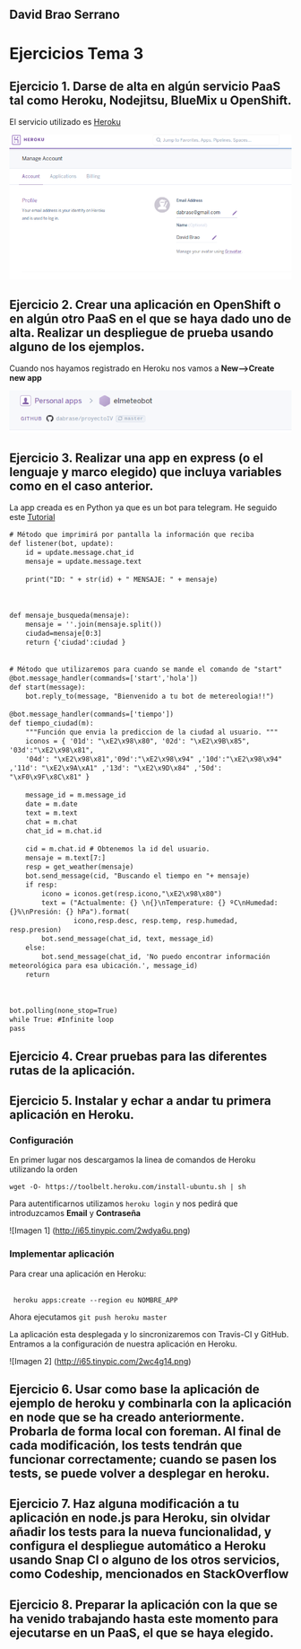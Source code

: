 ## David Brao Serrano

# Ejercicios Tema 3

## Ejercicio 1. Darse de alta en algún servicio PaaS tal como Heroku, Nodejitsu, BlueMix u OpenShift.

El servicio utilizado es [Heroku](https://dashboard.heroku.com)

![](capturas/tema3/ejer1.png)

## Ejercicio 2. Crear una aplicación en OpenShift o en algún otro PaaS en el que se haya dado uno de alta. Realizar un despliegue de prueba usando alguno de los ejemplos.

Cuando nos hayamos registrado en Heroku nos vamos a **New-->Create new app**

![](capturas/tema3/ejer2.png)

## Ejercicio 3. Realizar una app en express (o el lenguaje y marco elegido) que incluya variables como en el caso anterior.

La app creada es en Python ya que es un bot para telegram. He seguido este [Tutorial](http://bytelix.com/guias/crear-propio-bot-telegram/)

```
# Método que imprimirá por pantalla la información que reciba
def listener(bot, update):
    id = update.message.chat_id
    mensaje = update.message.text

    print("ID: " + str(id) + " MENSAJE: " + mensaje)



def mensaje_busqueda(mensaje):
    mensaje = ''.join(mensaje.split())
    ciudad=mensaje[0:3]
    return {'ciudad':ciudad }


# Método que utilizaremos para cuando se mande el comando de "start"
@bot.message_handler(commands=['start','hola'])
def start(message):
    bot.reply_to(message, "Bienvenido a tu bot de metereologia!!")
    
@bot.message_handler(commands=['tiempo'])
def tiempo_ciudad(m):
    """Función que envia la prediccion de la ciudad al usuario. """
    iconos = { '01d': "\xE2\x98\x80", '02d': "\xE2\x9B\x85", '03d':"\xE2\x98\x81",
    '04d': "\xE2\x98\x81",'09d':"\xE2\x98\x94" ,'10d':"\xE2\x98\x94" ,'11d': "\xE2\x9A\xA1" ,'13d': "\xE2\x9D\x84" ,'50d': "\xF0\x9F\x8C\x81" }
    
    message_id = m.message_id
    date = m.date
    text = m.text
    chat = m.chat
    chat_id = m.chat.id
    
    cid = m.chat.id # Obtenemos la id del usuario.
    mensaje = m.text[7:]
    resp = get_weather(mensaje)
    bot.send_message(cid, "Buscando el tiempo en "+ mensaje)
    if resp:
        icono = iconos.get(resp.icono,"\xE2\x98\x80")
        text = ("Actualmente: {} \n{}\nTemperature: {} ºC\nHumedad: {}%\nPresión: {} hPa").format(
                icono,resp.desc, resp.temp, resp.humedad, resp.presion)
        bot.send_message(chat_id, text, message_id)
    else:
        bot.send_message(chat_id, 'No puedo encontrar información meteorológica para esa ubicación.', message_id)
    return
    


bot.polling(none_stop=True)  
while True: #Infinite loop 
pass
```


## Ejercicio 4. Crear pruebas para las diferentes rutas de la aplicación.



## Ejercicio 5. Instalar y echar a andar tu primera aplicación en Heroku.

### Configuración

En primer lugar nos descargamos la linea de comandos de Heroku utilizando la orden 

```
wget -O- https://toolbelt.heroku.com/install-ubuntu.sh | sh

```

Para autentificarnos utilizamos `heroku login` y nos pedirá que introduzcamos **Email** y **Contraseña**

![Imagen 1] (http://i65.tinypic.com/2wdya6u.png)

### Implementar aplicación

Para crear una aplicación en Heroku: 

```

 heroku apps:create --region eu NOMBRE_APP

```
Ahora ejecutamos `git push heroku master`

La aplicación esta desplegada y lo sincronizaremos con Travis-CI y GitHub. Entramos a la configuración de nuestra aplicación en Heroku.

![Imagen 2] (http://i65.tinypic.com/2wc4g14.png)

## Ejercicio 6. Usar como base la aplicación de ejemplo de heroku y combinarla con la aplicación en node que se ha creado anteriormente. Probarla de forma local con foreman. Al final de cada modificación, los tests tendrán que funcionar correctamente; cuando se pasen los tests, se puede volver a desplegar en heroku.

## Ejercicio 7. Haz alguna modificación a tu aplicación en node.js para Heroku, sin olvidar añadir los tests para la nueva funcionalidad, y configura el despliegue automático a Heroku usando Snap CI o alguno de los otros servicios, como Codeship, mencionados en StackOverflow

## Ejercicio 8. Preparar la aplicación con la que se ha venido trabajando hasta este momento para ejecutarse en un PaaS, el que se haya elegido. 

